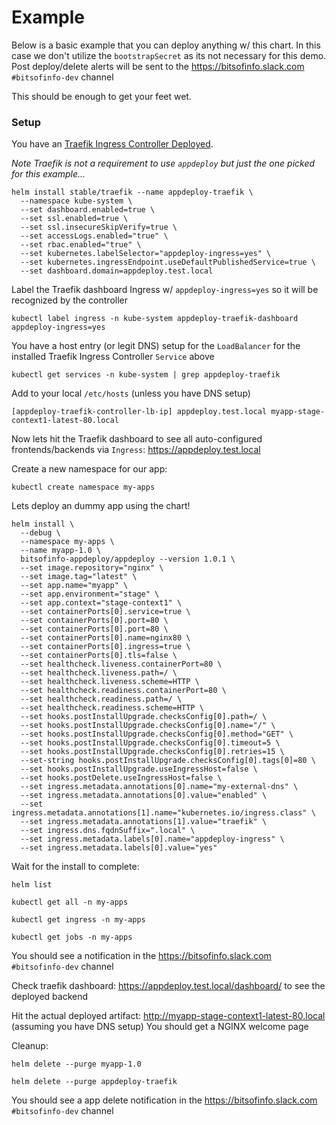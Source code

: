 # Example

Below is a basic example that you can deploy anything w/ this chart. In this case we don't utilize the `bootstrapSecret` as its not necessary for this demo. Post deploy/delete alerts will be sent to the https://bitsofinfo.slack.com `#bitsofinfo-dev` channel

This should be enough to get your feet wet.

### Setup

You have an [Traefik Ingress Controller Deployed](https://github.com/helm/charts/tree/master/stable/traefik).

*Note Traefik is not a requirement to use `appdeploy` but just the one picked for this example...*
```
helm install stable/traefik --name appdeploy-traefik \
  --namespace kube-system \
  --set dashboard.enabled=true \
  --set ssl.enabled=true \
  --set ssl.insecureSkipVerify=true \
  --set accessLogs.enabled="true" \
  --set rbac.enabled="true" \
  --set kubernetes.labelSelector="appdeploy-ingress=yes" \
  --set kubernetes.ingressEndpoint.useDefaultPublishedService=true \
  --set dashboard.domain=appdeploy.test.local
```

Label the Traefik dashboard Ingress w/ `appdeploy-ingress=yes` so it will be recognized by the controller
```
kubectl label ingress -n kube-system appdeploy-traefik-dashboard appdeploy-ingress=yes
```

You have a host entry (or legit DNS) setup for the `LoadBalancer` for the installed Traefik Ingress Controller `Service` above
```
kubectl get services -n kube-system | grep appdeploy-traefik
```

Add to your local `/etc/hosts` (unless you have DNS setup)
```
[appdeploy-traefik-controller-lb-ip] appdeploy.test.local myapp-stage-context1-latest-80.local
```

Now lets hit the Traefik dashboard to see all auto-configured frontends/backends via `Ingress`: https://appdeploy.test.local

Create a new namespace for our app:
```
kubectl create namespace my-apps
```

Lets deploy an dummy app using the chart!
```
helm install \
  --debug \
  --namespace my-apps \
  --name myapp-1.0 \
  bitsofinfo-appdeploy/appdeploy --version 1.0.1 \
  --set image.repository="nginx" \
  --set image.tag="latest" \
  --set app.name="myapp" \
  --set app.environment="stage" \
  --set app.context="stage-context1" \
  --set containerPorts[0].service=true \
  --set containerPorts[0].port=80 \
  --set containerPorts[0].port=80 \
  --set containerPorts[0].name=nginx80 \
  --set containerPorts[0].ingress=true \
  --set containerPorts[0].tls=false \
  --set healthcheck.liveness.containerPort=80 \
  --set healthcheck.liveness.path=/ \
  --set healthcheck.liveness.scheme=HTTP \
  --set healthcheck.readiness.containerPort=80 \
  --set healthcheck.readiness.path=/ \
  --set healthcheck.readiness.scheme=HTTP \
  --set hooks.postInstallUpgrade.checksConfig[0].path=/ \
  --set hooks.postInstallUpgrade.checksConfig[0].name="/" \
  --set hooks.postInstallUpgrade.checksConfig[0].method="GET" \
  --set hooks.postInstallUpgrade.checksConfig[0].timeout=5 \
  --set hooks.postInstallUpgrade.checksConfig[0].retries=15 \
  --set-string hooks.postInstallUpgrade.checksConfig[0].tags[0]=80 \
  --set hooks.postInstallUpgrade.useIngressHost=false \
  --set hooks.postDelete.useIngressHost=false \
  --set ingress.metadata.annotations[0].name="my-external-dns" \
  --set ingress.metadata.annotations[0].value="enabled" \
  --set ingress.metadata.annotations[1].name="kubernetes.io/ingress.class" \
  --set ingress.metadata.annotations[1].value="traefik" \
  --set ingress.dns.fqdnSuffix=".local" \
  --set ingress.metadata.labels[0].name="appdeploy-ingress" \
  --set ingress.metadata.labels[0].value="yes"
```

Wait for the install to complete:
```
helm list

kubectl get all -n my-apps

kubectl get ingress -n my-apps

kubectl get jobs -n my-apps
```

You should see a notification in the https://bitsofinfo.slack.com `#bitsofinfo-dev` channel

Check traefik dashboard: https://appdeploy.test.local/dashboard/ to see the deployed backend

Hit the actual deployed artifact: http://myapp-stage-context1-latest-80.local (assuming you have DNS setup) You should get a NGINX welcome page


Cleanup:
```
helm delete --purge myapp-1.0

helm delete --purge appdeploy-traefik
```

You should see a app delete notification in the https://bitsofinfo.slack.com `#bitsofinfo-dev` channel
